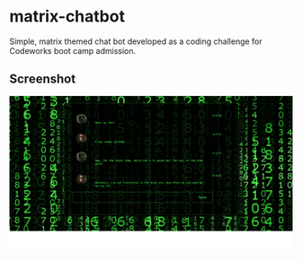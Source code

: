 # matrix-chatbot
Simple, matrix themed chat bot developed as a coding challenge for Codeworks boot camp admission.

## Screenshot
<div align='center'>
  <img src="assets/neo_morpheus_convo.png" alt="user login">
</div>
